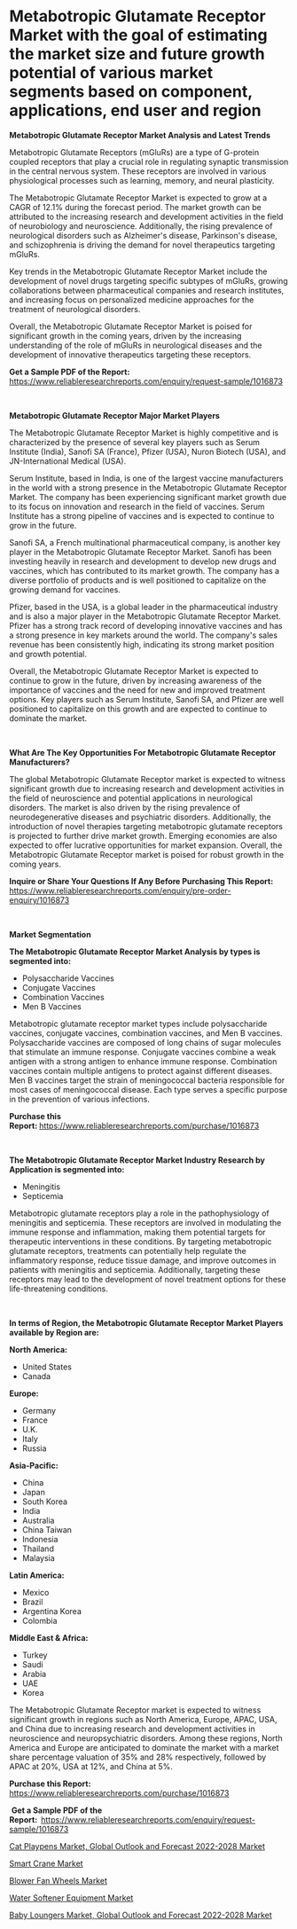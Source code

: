 <p><h1>Metabotropic Glutamate Receptor Market with the goal of estimating the market size and future growth potential of various market segments based on component, applications, end user and region</h1></p><p><strong>Metabotropic Glutamate Receptor Market Analysis and Latest Trends</strong></p>
<p><p>Metabotropic Glutamate Receptors (mGluRs) are a type of G-protein coupled receptors that play a crucial role in regulating synaptic transmission in the central nervous system. These receptors are involved in various physiological processes such as learning, memory, and neural plasticity. </p><p>The Metabotropic Glutamate Receptor Market is expected to grow at a CAGR of 12.1% during the forecast period. The market growth can be attributed to the increasing research and development activities in the field of neurobiology and neuroscience. Additionally, the rising prevalence of neurological disorders such as Alzheimer's disease, Parkinson's disease, and schizophrenia is driving the demand for novel therapeutics targeting mGluRs.</p><p>Key trends in the Metabotropic Glutamate Receptor Market include the development of novel drugs targeting specific subtypes of mGluRs, growing collaborations between pharmaceutical companies and research institutes, and increasing focus on personalized medicine approaches for the treatment of neurological disorders.</p><p>Overall, the Metabotropic Glutamate Receptor Market is poised for significant growth in the coming years, driven by the increasing understanding of the role of mGluRs in neurological diseases and the development of innovative therapeutics targeting these receptors.</p></p>
<p><strong>Get a Sample PDF of the Report:&nbsp;</strong> <a href="https://www.reliableresearchreports.com/enquiry/request-sample/1016873">https://www.reliableresearchreports.com/enquiry/request-sample/1016873</a></p>
<p>&nbsp;</p>
<p><strong>Metabotropic Glutamate Receptor Major Market Players</strong></p>
<p><p>The Metabotropic Glutamate Receptor Market is highly competitive and is characterized by the presence of several key players such as Serum Institute (India), Sanofi SA (France), Pfizer (USA), Nuron Biotech (USA), and JN-International Medical (USA).</p><p>Serum Institute, based in India, is one of the largest vaccine manufacturers in the world with a strong presence in the Metabotropic Glutamate Receptor Market. The company has been experiencing significant market growth due to its focus on innovation and research in the field of vaccines. Serum Institute has a strong pipeline of vaccines and is expected to continue to grow in the future.</p><p>Sanofi SA, a French multinational pharmaceutical company, is another key player in the Metabotropic Glutamate Receptor Market. Sanofi has been investing heavily in research and development to develop new drugs and vaccines, which has contributed to its market growth. The company has a diverse portfolio of products and is well positioned to capitalize on the growing demand for vaccines.</p><p>Pfizer, based in the USA, is a global leader in the pharmaceutical industry and is also a major player in the Metabotropic Glutamate Receptor Market. Pfizer has a strong track record of developing innovative vaccines and has a strong presence in key markets around the world. The company's sales revenue has been consistently high, indicating its strong market position and growth potential.</p><p>Overall, the Metabotropic Glutamate Receptor Market is expected to continue to grow in the future, driven by increasing awareness of the importance of vaccines and the need for new and improved treatment options. Key players such as Serum Institute, Sanofi SA, and Pfizer are well positioned to capitalize on this growth and are expected to continue to dominate the market.</p></p>
<p>&nbsp;</p>
<p><strong>What Are The Key Opportunities For Metabotropic Glutamate Receptor Manufacturers?</strong></p>
<p><p>The global Metabotropic Glutamate Receptor market is expected to witness significant growth due to increasing research and development activities in the field of neuroscience and potential applications in neurological disorders. The market is also driven by the rising prevalence of neurodegenerative diseases and psychiatric disorders. Additionally, the introduction of novel therapies targeting metabotropic glutamate receptors is projected to further drive market growth. Emerging economies are also expected to offer lucrative opportunities for market expansion. Overall, the Metabotropic Glutamate Receptor market is poised for robust growth in the coming years.</p></p>
<p><strong>Inquire or Share Your Questions If Any Before Purchasing This Report:</strong> <a href="https://www.reliableresearchreports.com/enquiry/pre-order-enquiry/1016873">https://www.reliableresearchreports.com/enquiry/pre-order-enquiry/1016873</a></p>
<p>&nbsp;</p>
<p><strong>Market Segmentation</strong></p>
<p><strong>The Metabotropic Glutamate Receptor Market Analysis by types is segmented into:</strong></p>
<p><ul><li>Polysaccharide Vaccines</li><li>Conjugate Vaccines</li><li>Combination Vaccines</li><li>Men B Vaccines</li></ul></p>
<p><p>Metabotropic glutamate receptor market types include polysaccharide vaccines, conjugate vaccines, combination vaccines, and Men B vaccines. Polysaccharide vaccines are composed of long chains of sugar molecules that stimulate an immune response. Conjugate vaccines combine a weak antigen with a strong antigen to enhance immune response. Combination vaccines contain multiple antigens to protect against different diseases. Men B vaccines target the strain of meningococcal bacteria responsible for most cases of meningococcal disease. Each type serves a specific purpose in the prevention of various infections.</p></p>
<p><strong>Purchase this Report:&nbsp;</strong><a href="https://www.reliableresearchreports.com/purchase/1016873">https://www.reliableresearchreports.com/purchase/1016873</a></p>
<p>&nbsp;</p>
<p><strong>The Metabotropic Glutamate Receptor Market Industry Research by Application is segmented into:</strong></p>
<p><ul><li>Meningitis</li><li>Septicemia</li></ul></p>
<p><p>Metabotropic glutamate receptors play a role in the pathophysiology of meningitis and septicemia. These receptors are involved in modulating the immune response and inflammation, making them potential targets for therapeutic interventions in these conditions. By targeting metabotropic glutamate receptors, treatments can potentially help regulate the inflammatory response, reduce tissue damage, and improve outcomes in patients with meningitis and septicemia. Additionally, targeting these receptors may lead to the development of novel treatment options for these life-threatening conditions.</p></p>
<p>&nbsp;</p>
<p><strong>In terms of Region, the Metabotropic Glutamate Receptor Market Players available by Region are:</strong></p>
<p>
    <p> <strong> North America: </strong>
        <ul>
            <li>United States</li>
            <li>Canada</li>
        </ul>
        </p> 
    <p> <strong> Europe: </strong>
        <ul>
            <li>Germany</li>
            <li>France</li>
            <li>U.K.</li>
            <li>Italy</li>
            <li>Russia</li>
        </ul>
        </p> 
    <p> <strong> Asia-Pacific: </strong>
        <ul>
            <li>China</li>
            <li>Japan</li>
            <li>South Korea</li>
            <li>India</li>
            <li>Australia</li>
            <li>China Taiwan</li>
            <li>Indonesia</li>
            <li>Thailand</li>
            <li>Malaysia</li>
        </ul>
        </p> 
    <p> <strong> Latin America: </strong>
        <ul>
            <li>Mexico</li>
            <li>Brazil</li>
            <li>Argentina Korea</li>
            <li>Colombia</li>
        </ul>
        </p> 
    <p> <strong> Middle East & Africa: </strong>
        <ul>
            <li>Turkey</li>
            <li>Saudi</li>
            <li>Arabia</li>
            <li>UAE</li>
            <li>Korea</li>
        </ul>
    </p>
    </p>
<p><p>The Metabotropic Glutamate Receptor market is expected to witness significant growth in regions such as North America, Europe, APAC, USA, and China due to increasing research and development activities in neuroscience and neuropsychiatric disorders. Among these regions, North America and Europe are anticipated to dominate the market with a market share percentage valuation of 35% and 28% respectively, followed by APAC at 20%, USA at 12%, and China at 5%.</p></p>
<p><strong>Purchase this Report: </strong><a href="https://www.reliableresearchreports.com/purchase/1016873">https://www.reliableresearchreports.com/purchase/1016873</a></p>
<p>&nbsp;<strong>Get a Sample PDF of the Report:&nbsp;&nbsp;</strong><a href="https://www.reliableresearchreports.com/enquiry/request-sample/1016873">https://www.reliableresearchreports.com/enquiry/request-sample/1016873</a></p>
<p><strong></strong></p>
<p><p><a href="https://github.com/prosalinda88/Market-Research-Report-List-3/blob/main/cat-playpens-market-global-outlook-and-forecast-2022-2028-market.md">Cat Playpens Market, Global Outlook and Forecast 2022-2028 Market</a></p><p><a href="https://medium.com/@marianmraz_72126/smart-crane-market-size-market-outlook-and-market-forecast-2024-to-2031-fa76c2f5bc2e">Smart Crane Market</a></p><p><a href="https://medium.com/@marianmraz_72126/analyzing-blower-fan-wheels-market-global-industry-perspective-and-forecast-2024-to-2031-900785f17bd8">Blower Fan Wheels Market</a></p><p><a href="https://medium.com/@marianmraz_72126/water-softener-equipment-market-size-market-outlook-and-market-forecast-2024-to-2031-8dd34795409c">Water Softener Equipment Market</a></p><p><a href="https://github.com/NorbertYates/Market-Research-Report-List-3/blob/main/baby-loungers-market-global-outlook-and-forecast-2022-2028-market.md">Baby Loungers Market, Global Outlook and Forecast 2022-2028 Market</a></p></p>